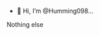 - 👋 Hi, I’m @Humming098...


Nothing else


<!---
Humming098/Humming098 is a ✨ special ✨ repository because its `README.md` (this file) appears on your GitHub profile.
You can click the Preview link to take a look at your changes.
--->
